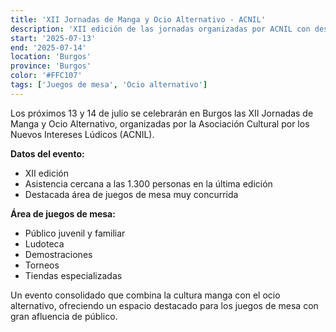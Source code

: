 ```yaml
---
title: 'XII Jornadas de Manga y Ocio Alternativo - ACNIL'
description: 'XII edición de las jornadas organizadas por ACNIL con destacada área de juegos de mesa.'
start: '2025-07-13'
end: '2025-07-14'
location: 'Burgos'
province: 'Burgos'
color: '#FFC107'
tags: ['Juegos de mesa', 'Ocio alternativo']
---
```


Los próximos 13 y 14 de julio se celebrarán en Burgos las XII Jornadas de Manga y Ocio Alternativo, organizadas por la Asociación Cultural por los Nuevos Intereses Lúdicos (ACNIL).

**Datos del evento:**
- XII edición
- Asistencia cercana a las 1.300 personas en la última edición
- Destacada área de juegos de mesa muy concurrida

**Área de juegos de mesa:**
- Público juvenil y familiar
- Ludoteca
- Demostraciones
- Torneos
- Tiendas especializadas

Un evento consolidado que combina la cultura manga con el ocio alternativo, ofreciendo un espacio destacado para los juegos de mesa con gran afluencia de público.
